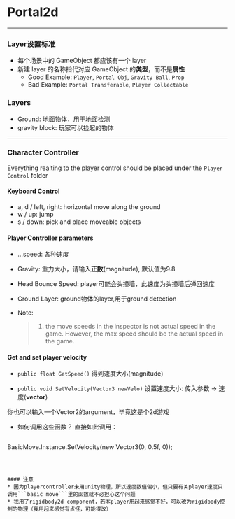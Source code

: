 # Portal2d
--------------------------------------------------------------------
### Layer设置标准

* 每个场景中的 GameObject 都应该有一个 layer
* 新建 layer 的名称指代对应 GameObject 的**类型**，而不是**属性**
  * Good Example: `Player`, `Portal Obj`, `Gravity Ball`, `Prop`
  * Bad Example: `Portal Transferable`, `Player Collectable`

### Layers

* Ground: 地面物体，用于地面检测
* gravity block: 玩家可以捡起的物体


--------------------------------------------------------------------
### Character Controller
Everything realting to the player control should be placed under the ```Player Control``` folder

#### Keyboard Control

* a, d / left, right: horizontal move along the ground
* w / up: jump
* s / down: pick and place moveable objects

#### Player Controller parameters
* ...speed: 各种速度

* Gravity: 重力大小，请输入**正数**(magnitude), 默认值为9.8

* Head Bounce Speed: player可能会头撞墙，此速度为头撞墙后弹回速度

* Ground Layer: ground物体的layer,用于ground detection

* Note:

  > 1. the move speeds in the inspector is not actual speed in the game. However, the max speed should be the actual speed in the game.

#### Get and set player velocity
* ```public float GetSpeed()```
 得到速度大小(magnitude)

* ```public void SetVelocity(Vector3 newVelo)```
 设置速度大小: 传入参数 -> 速度(**vector**)

 你也可以输入一个Vector2的argument，毕竟这是个2d游戏

* 如何调用这些函数？
 直接如此调用：

  ```c#
 BasicMove.Instance.SetVelocity(new Vector3(0, 0.5f, 0));
  ```

 

#### 注意
* 因为playercontroller未用unity物理，所以速度数值偏小，但只要有关player速度只调用```basic move```里的函数就不必担心这个问题
* 我用了rigidbody2d component，若本player用起来感觉不好，可以改为rigidbody控制的物理（我用起来感觉有点怪，可能得改）
